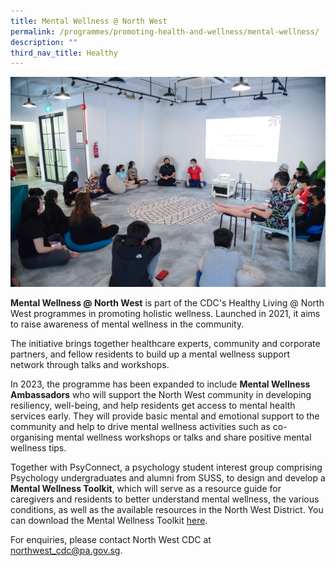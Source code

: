 ```yaml
---
title: Mental Wellness @ North West
permalink: /programmes/promoting-health-and-wellness/mental-wellness/
description: ""
third_nav_title: Healthy
---
```

![](/images/Programmes/Promoting%20Health%20and%20Wellness/IMG026.jpg)

**Mental Wellness @ North West** is part of the CDC's Healthy Living @ North West programmes in promoting holistic wellness. Launched in 2021, it aims to raise awareness of mental wellness in the community.  
  
The initiative brings together healthcare experts, community and corporate partners, and fellow residents to build up a mental wellness support network through talks and workshops.

In 2023, the programme has been expanded to include **Mental Wellness Ambassadors** who will support the North West community in developing resiliency, well-being, and help residents get access to mental health services early. They will provide basic mental and emotional support to the community and help to drive mental wellness activities such as co-organising mental wellness workshops or talks and share positive mental wellness tips.

Together with PsyConnect, a psychology student interest group comprising Psychology undergraduates and alumni from SUSS, to design and develop a **Mental Wellness Toolkit**, which will serve as a resource guide for caregivers and residents to better understand mental wellness, the various conditions, as well as the available resources in the North West District. You can download the Mental Wellness Toolkit [here](/files/FA_NWCDC_MentalHealthToolkit.pdf).

 For enquiries, please contact North West CDC at [northwest\_cdc@pa.gov.sg](mailto:northwest_cdc@pa.gov.sg).